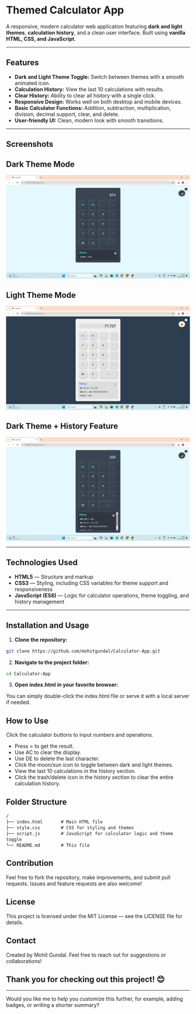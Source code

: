 # Themed Calculator App

A responsive, modern calculator web application featuring **dark and light themes**, **calculation history**, and a clean user interface. Built using **vanilla HTML, CSS, and JavaScript**.

---

## Features

- **Dark and Light Theme Toggle:** Switch between themes with a smooth animated icon.
- **Calculation History:** View the last 10 calculations with results.
- **Clear History:** Ability to clear all history with a single click.
- **Responsive Design:** Works well on both desktop and mobile devices.
- **Basic Calculator Functions:** Addition, subtraction, multiplication, division, decimal support, clear, and delete.
- **User-friendly UI:** Clean, modern look with smooth transitions.

---

## Screenshots

## Dark Theme Mode
![Calculator ScreenShot 1](Images/Screenshot1.png)

## Light Theme Mode
![Calculator ScreenShot 2](Images/Screenshot2.png)

## Dark Theme + History Feature
![Calculator ScreenShot 3](Images/Screenshot3.png)

---

## Technologies Used

- **HTML5** — Structure and markup
- **CSS3** — Styling, including CSS variables for theme support and responsiveness
- **JavaScript (ES6)** — Logic for calculator operations, theme toggling, and history management

---

## Installation and Usage

1. **Clone the repository:**

```bash
git clone https://github.com/mohitgundal/Calculator-App.git
```


2. **Navigate to the project folder:**

```bash
cd Calculator-App
```


3. **Open index.html in your favorite browser:**

You can simply double-click the index.html file or serve it with a local server if needed.



## How to Use
Click the calculator buttons to input numbers and operations.

- Press = to get the result.
- Use AC to clear the display.
- Use DE to delete the last character.
- Click the moon/sun icon to toggle between dark and light themes.
- View the last 10 calculations in the history section.
- Click the trash/delete icon in the history section to clear the entire calculation history.


## Folder Structure
```plaintext
/
├── index.html       # Main HTML file
├── style.css        # CSS for styling and themes
├── script.js        # JavaScript for calculator logic and theme toggle
└── README.md        # This file
```

## Contribution
Feel free to fork the repository, make improvements, and submit pull requests. Issues and feature requests are also welcome!


## License
This project is licensed under the MIT License — see the LICENSE file for details.


## Contact
Created by Mohit Gundal. Feel free to reach out for suggestions or collaborations!


## Thank you for checking out this project! 😊
---

Would you like me to help you customize this further, for example, adding badges, or writing a shorter summary?


